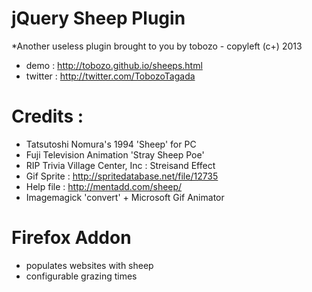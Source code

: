 jQuery Sheep Plugin
===================

*Another useless plugin brought to you by tobozo - copyleft (c+) 2013

- demo    : http://tobozo.github.io/sheeps.html
- twitter : http://twitter.com/TobozoTagada


Credits :
=========

- Tatsutoshi Nomura's 1994 'Sheep' for PC
- Fuji Television Animation 'Stray Sheep Poe'
- RIP Trivia Village Center, Inc : Streisand Effect
- Gif Sprite : http://spritedatabase.net/file/12735
- Help file : http://mentadd.com/sheep/
- Imagemagick 'convert' + Microsoft Gif Animator


Firefox Addon
=============

- populates websites with sheep
- configurable grazing times

